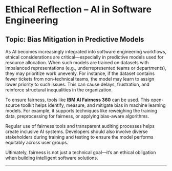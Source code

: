 # Ethical Reflection – AI in Software Engineering

## Topic: Bias Mitigation in Predictive Models

As AI becomes increasingly integrated into software engineering workflows, ethical considerations are critical—especially in predictive models used for resource allocation. When such models are trained on datasets with imbalanced representations (e.g., underrepresented teams or departments), they may prioritize work unevenly. For instance, if the dataset contains fewer tickets from non-technical teams, the model may learn to assign lower priority to such issues. This can cause delays, frustration, and reinforce structural inequalities in the organization.

To ensure fairness, tools like **IBM AI Fairness 360** can be used. This open-source toolkit helps identify, measure, and mitigate bias in machine learning models. For example, it supports techniques like reweighing the training data, preprocessing for fairness, or applying bias-aware algorithms.

Regular use of fairness tools and transparent auditing processes helps create inclusive AI systems. Developers should also involve diverse stakeholders during training and testing to ensure the model performs equitably across user groups.

Ultimately, fairness is not just a technical goal—it’s an ethical obligation when building intelligent software solutions.

---
